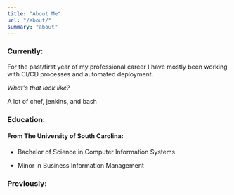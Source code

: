 ```yaml
---
title: "About Me"
url: "/about/"
summary: "about"
---
```


### Currently: 
For the past/first year of my professional career I have mostly been working with CI/CD processes and automated deployment.  

*What's that look like?*

A lot of chef, jenkins, and bash 

### Education:
#### From The University of South Carolina: 

  * Bachelor of Science in Computer Information Systems

  * Minor in Business Information Management 

### Previously:
